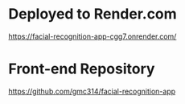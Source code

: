 # Deployed to Render.com
https://facial-recognition-app-cgg7.onrender.com/

# Front-end Repository
https://github.com/gmc314/facial-recognition-app